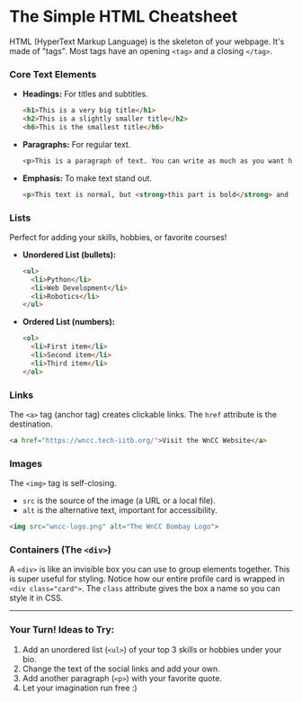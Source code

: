 # The Simple HTML Cheatsheet

HTML (HyperText Markup Language) is the skeleton of your webpage. It's made of "tags". Most tags have an opening `<tag>` and a closing `</tag>`.

### **Core Text Elements**

* **Headings:** For titles and subtitles.
    ```html
    <h1>This is a very big title</h1>
    <h2>This is a slightly smaller title</h2>
    <h6>This is the smallest title</h6>
    ```
* **Paragraphs:** For regular text.
    ```html
    <p>This is a paragraph of text. You can write as much as you want here.</p>
    ```
* **Emphasis:** To make text stand out.
    ```html
    <p>This text is normal, but <strong>this part is bold</strong> and <em>this part is italic.</em></p>
    ```

### **Lists**

Perfect for adding your skills, hobbies, or favorite courses!

* **Unordered List (bullets):**
    ```html
    <ul>
      <li>Python</li>
      <li>Web Development</li>
      <li>Robotics</li>
    </ul>
    ```
* **Ordered List (numbers):**
    ```html
    <ol>
      <li>First item</li>
      <li>Second item</li>
      <li>Third item</li>
    </ol>
    ```

### **Links**

The `<a>` tag (anchor tag) creates clickable links. The `href` attribute is the destination.
```html
<a href="https://wncc.tech-iitb.org/">Visit the WnCC Website</a>
```

### **Images**

The `<img>` tag is self-closing.
* `src` is the source of the image (a URL or a local file).
* `alt` is the alternative text, important for accessibility.

```html
<img src="wncc-logo.png" alt="The WnCC Bombay Logo">
```

### **Containers (The `<div>`)**

A `<div>` is like an invisible box you can use to group elements together. This is super useful for styling. Notice how our entire profile card is wrapped in `<div class="card">`. The `class` attribute gives the box a name so you can style it in CSS.

---

### **Your Turn! Ideas to Try:**

1.  Add an unordered list (`<ul>`) of your top 3 skills or hobbies under your bio.
2.  Change the text of the social links and add your own.
3.  Add another paragraph (`<p>`) with your favorite quote.
4. Let your imagination run free :)